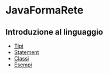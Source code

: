 # JavaFormaRete

## Introduzione al linguaggio


 - [Tipi](https://github.com/Damen89/JavaFormaRete/tree/main/Lezione0-Intro/src)
 - [Statement](https://github.com/Damen89/JavaFormaRete/tree/main/Lezione0-Intro/src)
 - [Classi](https://github.com/Damen89/JavaFormaRete/tree/main/Lezione1-Classi/src)
 - [Esempi](https://github.com/Damen89/JavaFormaRete/tree/main/LezioniTipi/src/esempi)
